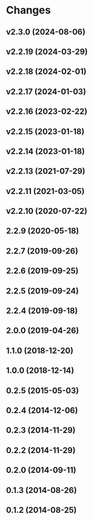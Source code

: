 # Changes

## v2.3.0 (2024-08-06)

## v2.2.19 (2024-03-29)

## v2.2.18 (2024-02-01)

## v2.2.17 (2024-01-03)

## v2.2.16 (2023-02-22)

## v2.2.15 (2023-01-18)

## v2.2.14 (2023-01-18)

## v2.2.13 (2021-07-29)

## v2.2.11 (2021-03-05)

## v2.2.10 (2020-07-22)

## 2.2.9 (2020-05-18)

## 2.2.7 (2019-09-26)

## 2.2.6 (2019-09-25)

## 2.2.5 (2019-09-24)

## 2.2.4 (2019-09-18)

## 2.0.0 (2019-04-26)

## 1.1.0 (2018-12-20)

## 1.0.0 (2018-12-14)

## 0.2.5 (2015-05-03)

## 0.2.4 (2014-12-06)

## 0.2.3 (2014-11-29)

## 0.2.2 (2014-11-29)

## 0.2.0 (2014-09-11)

## 0.1.3 (2014-08-26)

## 0.1.2 (2014-08-25)
